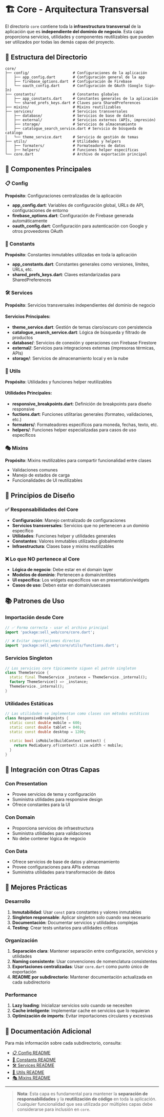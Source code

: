 # 🏗️ Core - Arquitectura Transversal

El directorio `core` contiene toda la **infraestructura transversal** de la aplicación que es **independiente del dominio de negocio**. Esta capa proporciona servicios, utilidades y componentes reutilizables que pueden ser utilizados por todas las demás capas del proyecto.

## 📁 Estructura del Directorio

```
core/
├── config/                    # Configuraciones de la aplicación
│   ├── app_config.dart        # Configuración general de la app
│   ├── firebase_options.dart  # Configuración de Firebase
│   └── oauth_config.dart      # Configuración de OAuth (Google Sign-In)
├── constants/                 # Constantes globales
│   ├── app_constants.dart     # Constantes generales de la aplicación
│   └── shared_prefs_keys.dart # Claves para SharedPreferences
├── mixins/                    # Mixins reutilizables
├── services/                  # Servicios transversales
│   ├── database/              # Servicios de base de datos
│   ├── external/              # Servicios externos (APIs, impresión)
│   ├── storage/               # Servicios de almacenamiento
│   ├── catalogue_search_service.dart # Servicio de búsqueda de catálogo
│   └── theme_service.dart     # Servicio de gestión de temas
├── utils/                     # Utilidades y helpers
│   ├── formaters/             # Formateadores de datos
│   ├── helpers/               # Funciones helper específicas  
└── core.dart                  # Archivo de exportación principal
```

## 🔧 Componentes Principales

### 📋 Config
**Propósito**: Configuraciones centralizadas de la aplicación
- **app_config.dart**: Variables de configuración global, URLs de API, configuraciones de entorno
- **firebase_options.dart**: Configuración de Firebase generada automáticamente
- **oauth_config.dart**: Configuración para autenticación con Google y otros proveedores OAuth

### 🔢 Constants
**Propósito**: Constantes inmutables utilizadas en toda la aplicación
- **app_constants.dart**: Constantes generales como versiones, límites, URLs, etc.
- **shared_prefs_keys.dart**: Claves estandarizadas para SharedPreferences

### 🛠️ Services
**Propósito**: Servicios transversales independientes del dominio de negocio

#### Servicios Principales:
- **theme_service.dart**: Gestión de temas claro/oscuro con persistencia
- **catalogue_search_service.dart**: Lógica de búsqueda y filtrado de productos
- **database/**: Servicios de conexión y operaciones con Firebase Firestore
- **external/**: Servicios para integraciones externas (impresoras térmicas, APIs)
- **storage/**: Servicios de almacenamiento local y en la nube

### 🔧 Utils
**Propósito**: Utilidades y funciones helper reutilizables

#### Utilidades Principales:
- **responsive_breakpoints.dart**: Definición de breakpoints para diseño responsive
- **fuctions.dart**: Funciones utilitarias generales (formateo, validaciones, etc.)
- **formaters/**: Formateadores específicos para moneda, fechas, texto, etc.
- **helpers/**: Funciones helper especializadas para casos de uso específicos

### 🎭 Mixins
**Propósito**: Mixins reutilizables para compartir funcionalidad entre clases
- Validaciones comunes
- Manejo de estados de carga
- Funcionalidades de UI reutilizables

## 🎯 Principios de Diseño

### ✅ Responsabilidades del Core
- **Configuración**: Manejo centralizado de configuraciones
- **Servicios transversales**: Servicios que no pertenecen a un dominio específico
- **Utilidades**: Funciones helper y utilidades generales
- **Constantes**: Valores inmutables utilizados globalmente
- **Infraestructura**: Clases base y mixins reutilizables

### ❌ Lo que NO pertenece al Core
- **Lógica de negocio**: Debe estar en el domain layer
- **Modelos de dominio**: Pertenecen a domain/entities
- **UI específica**: Los widgets específicos van en presentation/widgets
- **Casos de uso**: Deben estar en domain/usecases

## 📚 Patrones de Uso

### Importación desde Core
```dart
// ✅ Forma correcta - usar el archivo principal
import 'package:sell_web/core/core.dart';

// ❌ Evitar importaciones directas
import 'package:sell_web/core/utils/functions.dart';
```

### Servicios Singleton
```dart
// Los servicios core típicamente siguen el patrón singleton
class ThemeService {
  static final ThemeService _instance = ThemeService._internal();
  factory ThemeService() => _instance;
  ThemeService._internal();
}
```

### Utilidades Estáticas
```dart
// Las utilidades se implementan como clases con métodos estáticos
class ResponsiveBreakpoints {
  static const double mobile = 600;
  static const double tablet = 840;
  static const double desktop = 1200;
  
  static bool isMobile(BuildContext context) {
    return MediaQuery.of(context).size.width < mobile;
  }
}
```

## 🔄 Integración con Otras Capas

### Con Presentation
- Provee servicios de tema y configuración
- Suministra utilidades para responsive design
- Ofrece constantes para la UI

### Con Domain
- Proporciona servicios de infraestructura
- Suministra utilidades para validaciones
- No debe contener lógica de negocio

### Con Data
- Ofrece servicios de base de datos y almacenamiento
- Provee configuraciones para APIs externas
- Suministra utilidades para transformación de datos

## 🚀 Mejores Prácticas

### Desarrollo
1. **Inmutabilidad**: Usar `const` para constantes y valores inmutables
2. **Singleton responsable**: Aplicar singleton solo cuando sea necesario
3. **Documentación**: Documentar servicios y utilidades complejas
4. **Testing**: Crear tests unitarios para utilidades críticas

### Organización
1. **Separación clara**: Mantener separación entre configuración, servicios y utilidades
2. **Naming consistente**: Usar convenciones de nomenclatura consistentes
3. **Exportaciones centralizadas**: Usar `core.dart` como punto único de exportación
4. **README por subdirectorio**: Mantener documentación actualizada en cada subdirectorio

### Performance
1. **Lazy loading**: Inicializar servicios solo cuando se necesiten
2. **Cache inteligente**: Implementar cache en servicios que lo requieran
3. **Optimización de imports**: Evitar importaciones circulares y excesivas

## 📖 Documentación Adicional

Para más información sobre cada subdirectorio, consulta:
- [📋 Config README](./config/README.md)
- [🔢 Constants README](./constants/README.md)
- [🛠️ Services README](./services/README.md)
- [🔧 Utils README](./utils/README.md)
- [🎭 Mixins README](./mixins/README.md)

---

> **Nota**: Esta capa es fundamental para mantener la **separación de responsabilidades** y la **reutilización de código** en toda la aplicación. Cualquier funcionalidad que sea utilizada por múltiples capas debe considerarse para inclusión en `core`.
